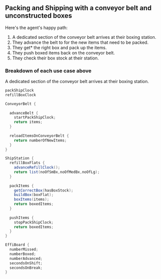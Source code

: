 ## Packing and Shipping with a conveyor belt and unconstructed boxes

Here's the agent's happy path:

1. A dedicated section of the conveyor belt arrives at their boxing station.
1. They advance the belt to for the new items that need to be packed.
1. They get* the right box and pack up the items.
1. They push boxed items back on the conveyor belt.
1. They check their box stock at their station.

### Breakdown of each use case above

A dedicated section of the conveyor belt arrives at their boxing station.

```java
packShipClock
refillBoxClock

ConveyorBelt {
  
  advanceBelt {
    startPackShipClock;
    return items;
  }
  
  reloadItemsOnConveyorBelt {
    return numberOfNewItems;
  }
}

ShipStation {
  refillBoxFlats {
    advanceRefillClock();
    return list(noOfSmBx,noOfMedBx,noOfLg);
  }
  
  packItems {
    getCorrectBox(hasBoxStock);
    buildBox(boxFlat);
    boxItems(items);
    return boxedItems;
  }
  
  pushItems {
    stopPackShipClock;
    return boxedItems;
  }
}

EffiBoard {
  numberMissed;
  numberBoxed;
  numberAdvanced;
  secondsOnShift;
  secondsOnBreak;
}

```

